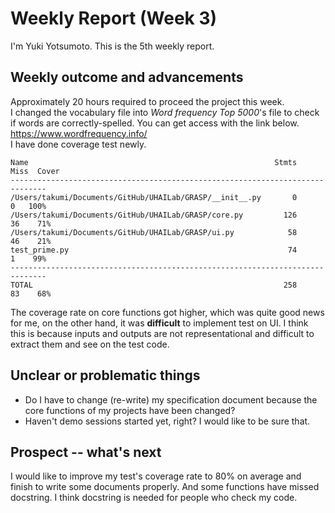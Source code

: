 # Weekly Report (Week 3)  
I'm Yuki Yotsumoto. This is the 5th weekly report.  

## Weekly outcome and advancements
 
Approximately 20 hours required to proceed the project this week.  
I changed the vocabulary file into *Word frequency Top 5000*'s file to check if words are correctly-spelled. You can get access with the link below.  
https://www.wordfrequency.info/  
I have done coverage test newly.  
``` 
Name                                                       Stmts   Miss  Cover
------------------------------------------------------------------------------
/Users/takumi/Documents/GitHub/UHAILab/GRASP/__init__.py       0      0   100%
/Users/takumi/Documents/GitHub/UHAILab/GRASP/core.py         126     36    71%
/Users/takumi/Documents/GitHub/UHAILab/GRASP/ui.py            58     46    21%
test_prime.py                                                 74      1    99%
------------------------------------------------------------------------------
TOTAL                                                        258     83    68%
```  
The coverage rate on core functions got higher, which was quite good news for me, on the other hand, it was **difficult** to implement test on UI. I think this is because inputs and outputs are not representational and difficult to extract them and see on the test code.  

## Unclear or problematic things  
- Do I have to change (re-write) my specification document because the core functions of my projects have been changed?  
- Haven't demo sessions started yet, right? I would like to be sure that.  

## Prospect -- what's next  
I would like to improve my test's coverage rate to 80% on average and finish to write some documents properly. And some functions have missed docstring. I think docstring is needed for people who check my code.  